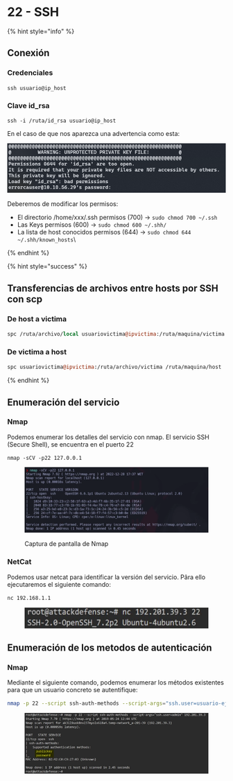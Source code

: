 # 22 - SSH

{% hint style="info" %}
## Conexión

### Credenciales

```
ssh usuario@ip_host
```

### Clave id\_rsa

```
ssh -i /ruta/id_rsa usuario@ip_host
```

En el caso de que nos aparezca una advertencia como esta:

<img src="../../.gitbook/assets/image (22).png" alt="" data-size="original">

Deberemos de modificar los permisos:

* El directorio /home/xxx/.ssh permisos (700) -> `sudo chmod 700 ~/.ssh`&#x20;
* Las Keys permisos (600) -> `sudo chmod 600 ~/.shh/`&#x20;
* La lista de host conocidos permisos (644) -> `sudo chmod 644 ~/.shh/known_hosts`\

{% endhint %}



{% hint style="success" %}
## Transferencias de archivos entre hosts por SSH con scp



### De host a victima

```perl
spc /ruta/archivo/local usuariovictima@ipvictima:/ruta/maquina/victima
```

### De victima a host

```perl
spc usuariovictima@ipvictima:/ruta/archivo/victima /ruta/maquina/host
```
{% endhint %}

## Enumeración del servicio

### Nmap

Podemos enumerar los detalles del servicio con nmap. El servicio SSH (Secure Shell), se encuentra en el puerto 22

```
nmap -sCV -p22 127.0.0.1
```

<figure><img src="../../.gitbook/assets/image (53).png" alt=""><figcaption><p>Captura de pantalla de Nmap</p></figcaption></figure>

### NetCat

Podemos usar netcat para identificar la versión del servicio. Pâra ello ejecutaremos el siguiente comando:

```bash
nc 192.168.1.1
```

<figure><img src="../../.gitbook/assets/image (2) (1) (1) (1) (1) (1) (2).png" alt=""><figcaption></figcaption></figure>

## Enumeración de los metodos de autenticación

### Nmap

Mediante el siguiente comando, podemos enumerar los métodos existentes para que un usuario concreto se autentifique:

```bash
nmap -p 22 --script ssh-auth-methods --script-args="ssh.user=usuario-ejemplo" 192.168.1.1
```

<figure><img src="../../.gitbook/assets/image (3) (1) (1) (1) (1) (1) (2).png" alt=""><figcaption></figcaption></figure>
